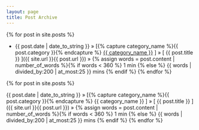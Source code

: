 ```yaml
---
layout: page
title: Post Archive
---
```


{% for post in site.posts %}
  * {{ post.date | date_to_string }} &raquo;   [{% capture category_name %}{{ post.category }}{% endcapture %}
        <a style="white-space: nowrap" href="/category/{{ category_name }}">{{ category_name }}</a>
    ]
    &raquo;
    [ {{ post.title }} ]({{ site.url }}{{ post.url }}) &raquo; {% assign words = post.content | number_of_words %}{% if words < 360 %}
    1 min {% else %}
    {{ words | divided_by:200 | at_most:25 }} mins
  {% endif %} 
{% endfor %}


{% for post in site.posts %}

{{ post.date | date_to_string }} » [{% capture category_name %}{{ post.category }}{% endcapture %} {{ category_name }} ] » [ {{ post.title }} ]({{ site.url }}{{ post.url }}) » {% assign words = post.content | number_of_words %}{% if words < 360 %} 1 min {% else %} {{ words | divided_by:200 | at_most:25 }} mins {% endif %} {% endfor %}
